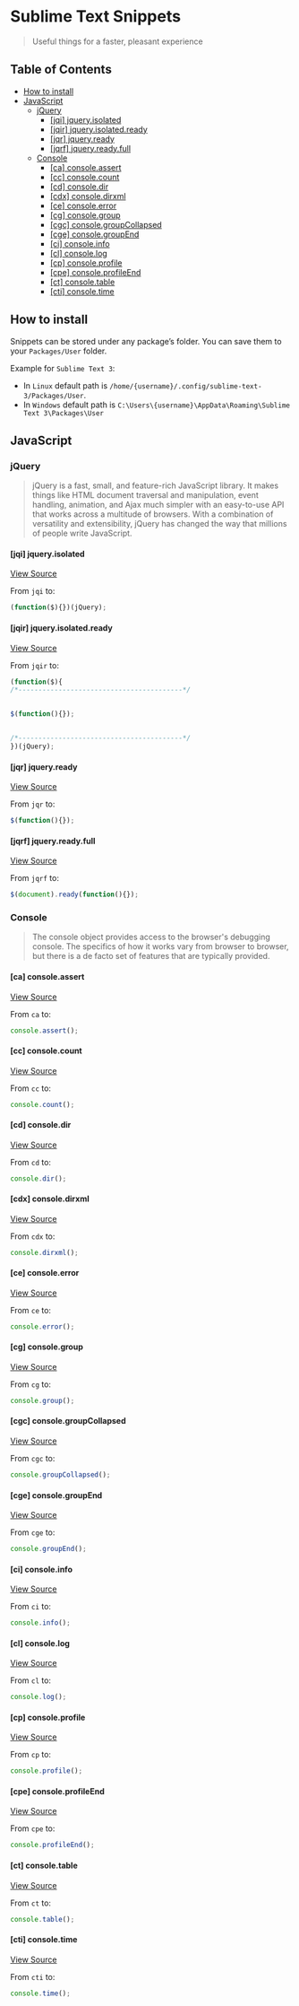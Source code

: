 # Sublime Text Snippets

> Useful things for a faster, pleasant experience

<!-- START doctoc generated TOC please keep comment here to allow auto update -->
<!-- DON'T EDIT THIS SECTION, INSTEAD RE-RUN doctoc TO UPDATE -->
## Table of Contents

- [How to install](#how-to-install)
- [JavaScript](#javascript)
  - [jQuery](#jquery)
    - [[jqi] jquery.isolated](#jqi-jqueryisolated)
    - [[jqir] jquery.isolated.ready](#jqir-jqueryisolatedready)
    - [[jqr] jquery.ready](#jqr-jqueryready)
    - [[jqrf] jquery.ready.full](#jqrf-jqueryreadyfull)
  - [Console](#console)
    - [[ca] console.assert](#ca-consoleassert)
    - [[cc] console.count](#cc-consolecount)
    - [[cd] console.dir](#cd-consoledir)
    - [[cdx] console.dirxml](#cdx-consoledirxml)
    - [[ce] console.error](#ce-consoleerror)
    - [[cg] console.group](#cg-consolegroup)
    - [[cgc] console.groupCollapsed](#cgc-consolegroupcollapsed)
    - [[cge] console.groupEnd](#cge-consolegroupend)
    - [[ci] console.info](#ci-consoleinfo)
    - [[cl] console.log](#cl-consolelog)
    - [[cp] console.profile](#cp-consoleprofile)
    - [[cpe] console.profileEnd](#cpe-consoleprofileend)
    - [[ct] console.table](#ct-consoletable)
    - [[cti] console.time](#cti-consoletime)

<!-- END doctoc generated TOC please keep comment here to allow auto update -->

## How to install

Snippets can be stored under any package’s folder.
You can save them to your `Packages/User` folder.

Example for `Sublime Text 3`:
- In `Linux` default path is `/home/{username}/.config/sublime-text-3/Packages/User`.
- In `Windows` default path is `C:\Users\{username}\AppData\Roaming\Sublime Text 3\Packages\User`


## JavaScript

### jQuery

> jQuery is a fast, small, and feature-rich JavaScript library.
It makes things like HTML document traversal and manipulation, event handling, animation,
and Ajax much simpler with an easy-to-use API that works across a multitude of browsers.
With a combination of versatility and extensibility, jQuery has changed the way that
millions of people write JavaScript.

#### [jqi] jquery.isolated

[View Source](snippets/JavaScript/jQuery/jquery.isolated.sublime-snippet)

From `jqi` to:

```javascript
(function($){})(jQuery);
```

#### [jqir] jquery.isolated.ready

[View Source](snippets/JavaScript/jQuery/jquery.isolated.ready.sublime-snippet)

From `jqir` to:

```javascript
(function($){
/*-----------------------------------------*/


$(function(){});


/*-----------------------------------------*/
})(jQuery);
```

#### [jqr] jquery.ready

[View Source](snippets/JavaScript/jQuery/jquery.ready.sublime-snippet)

From `jqr` to:

```javascript
$(function(){});
```

#### [jqrf] jquery.ready.full

[View Source](snippets/JavaScript/jQuery/jquery.ready.full.sublime-snippet)

From `jqrf` to:

```javascript
$(document).ready(function(){});
```

### Console

> The console object provides access to the browser's debugging console.
The specifics of how it works vary from browser to browser,
but there is a de facto set of features that are typically provided.

#### [ca] console.assert

[View Source](snippets/JavaScript/console/console.assert.sublime-snippet)

From `ca` to:

```javascript
console.assert();
```

#### [cc] console.count

[View Source](snippets/JavaScript/console/console.count.sublime-snippet)

From `cc` to:

```javascript
console.count();
```

#### [cd] console.dir

[View Source](snippets/JavaScript/console/console.dir.sublime-snippet)

From `cd` to:

```javascript
console.dir();
```

#### [cdx] console.dirxml

[View Source](snippets/JavaScript/console/console.dirxml.sublime-snippet)

From `cdx` to:

```javascript
console.dirxml();
```

#### [ce] console.error

[View Source](snippets/JavaScript/console/console.error.sublime-snippet)

From `ce` to:

```javascript
console.error();
```

#### [cg] console.group

[View Source](snippets/JavaScript/console/console.group.sublime-snippet)

From `cg` to:

```javascript
console.group();
```

#### [cgc] console.groupCollapsed

[View Source](snippets/JavaScript/console/console.groupCollapsed.sublime-snippet)

From `cgc` to:

```javascript
console.groupCollapsed();
```

#### [cge] console.groupEnd

[View Source](snippets/JavaScript/console/console.groupEnd.sublime-snippet)

From `cge` to:

```javascript
console.groupEnd();
```

#### [ci] console.info

[View Source](snippets/JavaScript/console/console.info.sublime-snippet)

From `ci` to:

```javascript
console.info();
```

#### [cl] console.log

[View Source](snippets/JavaScript/console/console.log.sublime-snippet)

From `cl` to:

```javascript
console.log();
```

#### [cp] console.profile

[View Source](snippets/JavaScript/console/console.profile.sublime-snippet)

From `cp` to:

```javascript
console.profile();
```

#### [cpe] console.profileEnd

[View Source](snippets/JavaScript/console/console.profileEnd.sublime-snippet)

From `cpe` to:

```javascript
console.profileEnd();
```

#### [ct] console.table

[View Source](snippets/JavaScript/console/console.table.sublime-snippet)

From `ct` to:

```javascript
console.table();
```
#### [cti] console.time

[View Source](snippets/JavaScript/console/console.time.sublime-snippet)

From `cti` to:

```javascript
console.time();
```